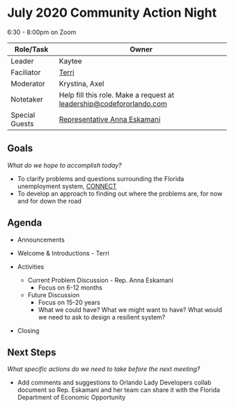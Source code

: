 # July 2020 Community Action Night
6:30 - 8:00pm on Zoom

| Role/Task | Owner |
| --- | --- |
| Leader | Kaytee |
| Faciliator | [Terri](https://github.com/terrimorgan) |
| Moderator | Krystina, Axel |
| Notetaker | Help fill this role. Make a request at leadership@codefororlando.com  |
| Special Guests | [Representative Anna Eskamani](https://www.myfloridahouse.gov/Sections/Representatives/details.aspx?MemberId=4746) | 


## Goals
*What do we hope to accomplish today?*
  * To clarify problems and questions surrounding the Florida unemployment system, [CONNECT](http://connect.myflorida.com)
  * To develop an approach to finding out where the problems are, for now and for down the road

## Agenda

* Announcements

* Welcome & Introductions - Terri

* Activities 
  * Current Problem Discussion - Rep. Anna Eskamani
    * Focus on 6-12 months
  * Future Discussion
    * Focus on 15-20 years
    * What we could have? What we might want to have? What would we need to ask to design a resilient system? 
    
* Closing

## Next Steps
*What specific actions do we need to take before the next meeting?*
  * Add comments and suggestions to Orlando Lady Developers collab document so Rep. Eskamani and her team can share it with the Florida Department of Economic Opportunity
